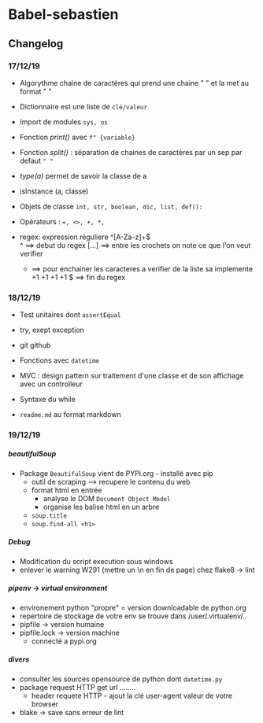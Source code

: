 # Babel-sebastien

## Changelog

### 17/12/19

- Algorythme chaine de caractères qui prend une chaine " <fullname> " et la met au format " <firstname> <middle> <lastname> "

- Dictionnaire est une liste de `clé/valeur`

- Import de modules `sys, os`

- Fonction _print()_ avec `f" {variable}`

- Fonction _split()_ : séparation de chaines de caractères par un sep par defaut `" "`

- _type(a)_ permet de savoir la classe de a

- isInstance (a, classe)

- Objets de classe `int, str, boolean, dic, list, def():`

- Opérateurs : `=, <>, +, *,`

- regex: expression réguliere ^[A-Za-z]+\$  
  ^ ==> debut du regex
  [...] ==> entre les crochets on note ce que l'on veut verifier
  - ==> pour enchainer les caracteres a verifier de la liste sa implemente +1 +1 +1 +1
    \$ ==> fin du regex

### 18/12/19

- Test unitaires dont `assertEqual`

- try, exept exception

- git github

- Fonctions avec `datetime`

- MVC : design pattern sur traitement d'une classe et de son affichage avec un controlleur

- Syntaxe du while

- `readme.md` au format markdown

### 19/12/19

##### beautifulSoup

- Package `BeautifulSoup` vient de PYPi.org - installé avec pip
  - outil de scraping --> recupere le contenu du web
  - format html en entrée
    - analyse le DOM `Document Object Model`
    - organise les balise html en un arbre
  - `soup.title`
  - `soup.find-all <h1>`

##### Debug

- Modification du script execution sous windows
- enlever le warning W291 (mettre un \n en fin de page) chez flake8 -> lint

##### pipenv -> virtual environment

- environement python "propre" = version downloadable de python.org
- repertoire de stockage de votre env se trouve dans /user/.virtualenv/..
- pipfile -> version humaine
- pipfile.lock -> version machine
  - connecté a pypi.org

##### divers

- consulter les sources opensource de python dont `datetime.py`
- package request HTTP get url ........
  - header requete HTTP - ajout la clé user-agent valeur de votre browser
- blake -> save sans erreur de lint
